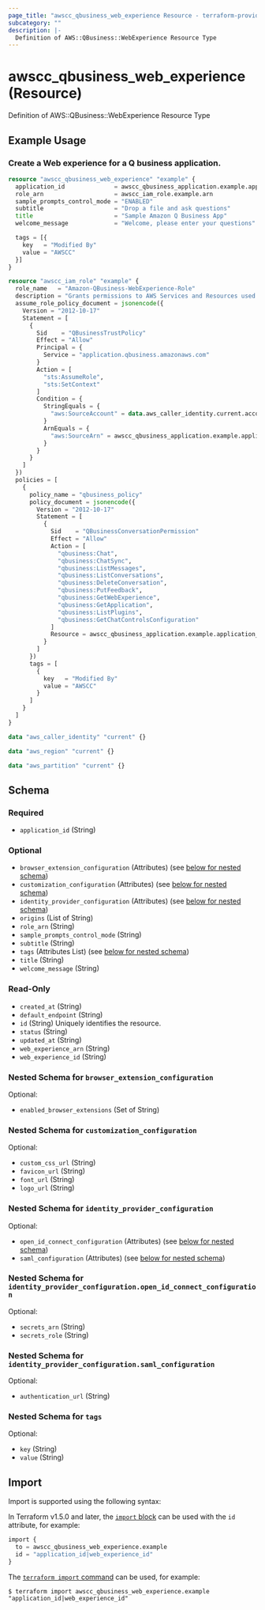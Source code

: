 ```yaml
---
page_title: "awscc_qbusiness_web_experience Resource - terraform-provider-awscc"
subcategory: ""
description: |-
  Definition of AWS::QBusiness::WebExperience Resource Type
---
```


# awscc_qbusiness_web_experience (Resource)

Definition of AWS::QBusiness::WebExperience Resource Type

## Example Usage

### Create a Web experience for a Q business application.

```terraform
resource "awscc_qbusiness_web_experience" "example" {
  application_id              = awscc_qbusiness_application.example.application_id
  role_arn                    = awscc_iam_role.example.arn
  sample_prompts_control_mode = "ENABLED"
  subtitle                    = "Drop a file and ask questions"
  title                       = "Sample Amazon Q Business App"
  welcome_message             = "Welcome, please enter your questions"

  tags = [{
    key   = "Modified By"
    value = "AWSCC"
  }]
}

resource "awscc_iam_role" "example" {
  role_name   = "Amazon-QBusiness-WebExperience-Role"
  description = "Grants permissions to AWS Services and Resources used or managed by Amazon Q Business"
  assume_role_policy_document = jsonencode({
    Version = "2012-10-17"
    Statement = [
      {
        Sid    = "QBusinessTrustPolicy"
        Effect = "Allow"
        Principal = {
          Service = "application.qbusiness.amazonaws.com"
        }
        Action = [
          "sts:AssumeRole",
          "sts:SetContext"
        ]
        Condition = {
          StringEquals = {
            "aws:SourceAccount" = data.aws_caller_identity.current.account_id
          }
          ArnEquals = {
            "aws:SourceArn" = awscc_qbusiness_application.example.application_arn
          }
        }
      }
    ]
  })
  policies = [
    {
      policy_name = "qbusiness_policy"
      policy_document = jsonencode({
        Version = "2012-10-17"
        Statement = [
          {
            Sid    = "QBusinessConversationPermission"
            Effect = "Allow"
            Action = [
              "qbusiness:Chat",
              "qbusiness:ChatSync",
              "qbusiness:ListMessages",
              "qbusiness:ListConversations",
              "qbusiness:DeleteConversation",
              "qbusiness:PutFeedback",
              "qbusiness:GetWebExperience",
              "qbusiness:GetApplication",
              "qbusiness:ListPlugins",
              "qbusiness:GetChatControlsConfiguration"
            ]
            Resource = awscc_qbusiness_application.example.application_arn
          }
        ]
      })
      tags = [
        {
          key   = "Modified By"
          value = "AWSCC"
        }
      ]
    }
  ]
}

data "aws_caller_identity" "current" {}

data "aws_region" "current" {}

data "aws_partition" "current" {}
```

<!-- schema generated by tfplugindocs -->
## Schema

### Required

- `application_id` (String)

### Optional

- `browser_extension_configuration` (Attributes) (see [below for nested schema](#nestedatt--browser_extension_configuration))
- `customization_configuration` (Attributes) (see [below for nested schema](#nestedatt--customization_configuration))
- `identity_provider_configuration` (Attributes) (see [below for nested schema](#nestedatt--identity_provider_configuration))
- `origins` (List of String)
- `role_arn` (String)
- `sample_prompts_control_mode` (String)
- `subtitle` (String)
- `tags` (Attributes List) (see [below for nested schema](#nestedatt--tags))
- `title` (String)
- `welcome_message` (String)

### Read-Only

- `created_at` (String)
- `default_endpoint` (String)
- `id` (String) Uniquely identifies the resource.
- `status` (String)
- `updated_at` (String)
- `web_experience_arn` (String)
- `web_experience_id` (String)

<a id="nestedatt--browser_extension_configuration"></a>
### Nested Schema for `browser_extension_configuration`

Optional:

- `enabled_browser_extensions` (Set of String)


<a id="nestedatt--customization_configuration"></a>
### Nested Schema for `customization_configuration`

Optional:

- `custom_css_url` (String)
- `favicon_url` (String)
- `font_url` (String)
- `logo_url` (String)


<a id="nestedatt--identity_provider_configuration"></a>
### Nested Schema for `identity_provider_configuration`

Optional:

- `open_id_connect_configuration` (Attributes) (see [below for nested schema](#nestedatt--identity_provider_configuration--open_id_connect_configuration))
- `saml_configuration` (Attributes) (see [below for nested schema](#nestedatt--identity_provider_configuration--saml_configuration))

<a id="nestedatt--identity_provider_configuration--open_id_connect_configuration"></a>
### Nested Schema for `identity_provider_configuration.open_id_connect_configuration`

Optional:

- `secrets_arn` (String)
- `secrets_role` (String)


<a id="nestedatt--identity_provider_configuration--saml_configuration"></a>
### Nested Schema for `identity_provider_configuration.saml_configuration`

Optional:

- `authentication_url` (String)



<a id="nestedatt--tags"></a>
### Nested Schema for `tags`

Optional:

- `key` (String)
- `value` (String)

## Import

Import is supported using the following syntax:

In Terraform v1.5.0 and later, the [`import` block](https://developer.hashicorp.com/terraform/language/import) can be used with the `id` attribute, for example:

```terraform
import {
  to = awscc_qbusiness_web_experience.example
  id = "application_id|web_experience_id"
}
```

The [`terraform import` command](https://developer.hashicorp.com/terraform/cli/commands/import) can be used, for example:

```shell
$ terraform import awscc_qbusiness_web_experience.example "application_id|web_experience_id"
```
